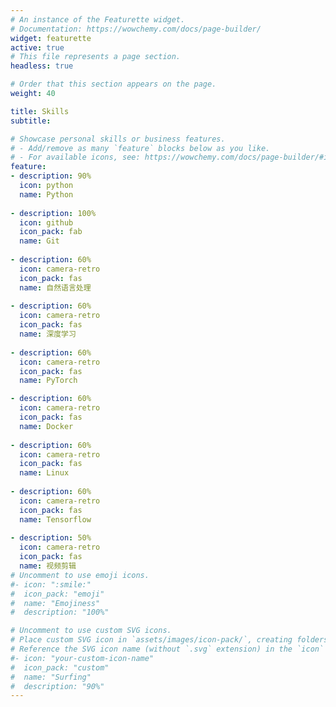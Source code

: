 ```yaml
---
# An instance of the Featurette widget.
# Documentation: https://wowchemy.com/docs/page-builder/
widget: featurette
active: true
# This file represents a page section.
headless: true

# Order that this section appears on the page.
weight: 40

title: Skills
subtitle:

# Showcase personal skills or business features.
# - Add/remove as many `feature` blocks below as you like.
# - For available icons, see: https://wowchemy.com/docs/page-builder/#icons
feature:
- description: 90%
  icon: python
  name: Python
  
- description: 100%
  icon: github
  icon_pack: fab
  name: Git
  
- description: 60%
  icon: camera-retro
  icon_pack: fas
  name: 自然语言处理
  
- description: 60%
  icon: camera-retro
  icon_pack: fas
  name: 深度学习
  
- description: 60%
  icon: camera-retro
  icon_pack: fas
  name: PyTorch

- description: 60%
  icon: camera-retro
  icon_pack: fas
  name: Docker
  
- description: 60%
  icon: camera-retro
  icon_pack: fas
  name: Linux
  
- description: 60%
  icon: camera-retro
  icon_pack: fas
  name: Tensorflow
  
- description: 50%
  icon: camera-retro
  icon_pack: fas
  name: 视频剪辑
# Uncomment to use emoji icons.
#- icon: ":smile:"
#  icon_pack: "emoji"
#  name: "Emojiness"
#  description: "100%"  

# Uncomment to use custom SVG icons.
# Place custom SVG icon in `assets/images/icon-pack/`, creating folders if necessary.
# Reference the SVG icon name (without `.svg` extension) in the `icon` field.
#- icon: "your-custom-icon-name"
#  icon_pack: "custom"
#  name: "Surfing"
#  description: "90%"
---
```

